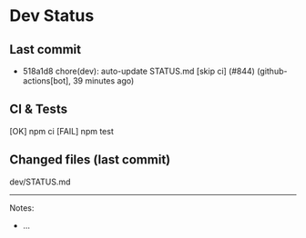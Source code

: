 # Dev Status

## Last commit
- 518a1d8 chore(dev): auto-update STATUS.md [skip ci] (#844) (github-actions[bot], 39 minutes ago)
## CI & Tests
[OK] npm ci
[FAIL] npm test

## Changed files (last commit)
dev/STATUS.md

---
Notes:
- ...
